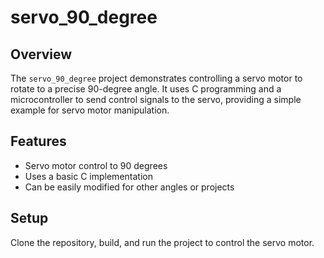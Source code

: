 # servo_90_degree

## Overview

The `servo_90_degree` project demonstrates controlling a servo motor to rotate to a precise 90-degree angle. It uses C programming and a microcontroller to send control signals to the servo, providing a simple example for servo motor manipulation.

## Features

- Servo motor control to 90 degrees
- Uses a basic C implementation
- Can be easily modified for other angles or projects

## Setup

Clone the repository, build, and run the project to control the servo motor.
